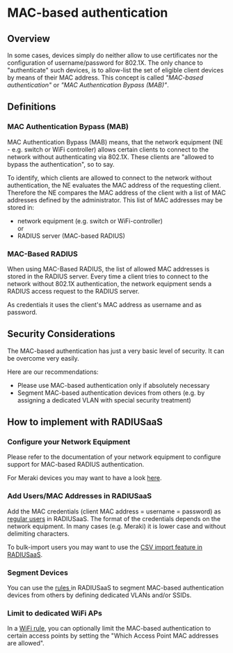 # MAC-based authentication

## Overview

In some cases, devices simply do neither allow to use certificates nor the configuration of username/password for 802.1X. The only chance to "authenticate" such devices, is to allow-list the set of eligible client devices by means of their MAC address. This concept is called _"MAC-based authentication"_ or _"MAC Authentication Bypass (MAB)"_.

## Definitions

### MAC Authentication Bypass (MAB)

MAC Authentication Bypass (MAB) means, that the network equipment (NE - e.g. switch or WiFi controller) allows certain clients to connect to the network without authenticating via 802.1X. These clients are "allowed to bypass the authentication", so to say.

To identify, which clients are allowed to connect to the network without authentication, the NE evaluates the MAC address of the requesting client. Therefore the NE compares the MAC address of the client with a list of MAC addresses defined by the administrator. This list of MAC addresses may be stored in:

* network equipment (e.g. switch or WiFi-controller)\
  or
* RADIUS server (MAC-based RADIUS)

### MAC-Based RADIUS

When using MAC-Based RADIUS, the list of allowed MAC addresses is stored in the RADIUS server. Every time a client tries to connect to the network without 802.1X authentication, the network equipment sends a RADIUS access request to the RADIUS server.&#x20;

As credentials it uses the client's MAC address as username and as password.

## Security Considerations

The MAC-based authentication has just a very basic level of security. It can be overcome very easily.

Here are our recommendations:

* Please use MAC-based authentication only if absolutely necessary
* Segment MAC-based authentication devices from others (e.g. by assigning a dedicated VLAN with special security treatment)

## How to implement with RADIUSaaS

### Configure your Network Equipment

Please refer to the documentation of your network equipment to configure support for MAC-based RADIUS authentication.

For Meraki devices you may want to have a look [here](https://documentation.meraki.com/MR/Encryption\_and\_Authentication/Enabling\_MAC-based\_access\_control\_on\_an\_SSID).

### Add Users/MAC Addresses in RADIUSaaS

Add the MAC credentials (client MAC address = username = password) as [regular users](../../portal/users.md) in RADIUSaaS. The format of the credentials depends on the network equipment. In many cases (e.g. Meraki) it is lower case and without delimiting characters.

To bulk-import users you may want to use the [CSV import feature in RADIUSaaS](https://docs.radiusaas.com/portal/users#csv-import).

### Segment Devices

You can use the [rules ](../../portal/settings/rules/)in RADIUSaaS to segment MAC-based authentication devices from others by defining dedicated VLANs and/or SSIDs.

### Limit to dedicated WiFi APs

In a [WiFi rule](../../portal/settings/rules/wifi.md), you can optionally limit the MAC-based authentication to certain access points by setting the "Which Access Point MAC addresses are allowed".
